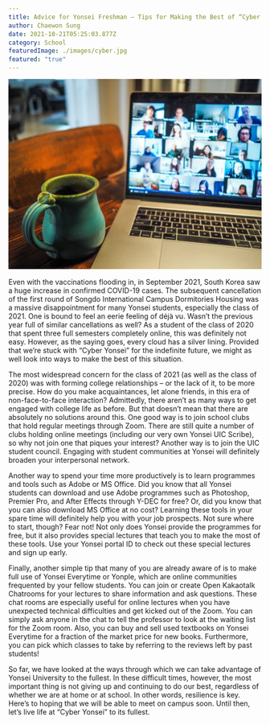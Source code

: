 ```yaml
---
title: Advice for Yonsei Freshman – Tips for Making the Best of “Cyber Yonsei”
author: Chaewon Sung
date: 2021-10-21T05:25:03.877Z
category: School
featuredImage: ./images/cyber.jpg
featured: "true"
---
```

![cyber](images/cyber.jpg)



Even with the vaccinations flooding in, in September 2021, South Korea saw a huge increase in confirmed COVID-19 cases. The subsequent cancellation of the first round of Songdo International Campus Dormitories Housing was a massive disappointment for many Yonsei students, especially the class of 2021. One is bound to feel an eerie feeling of déjà vu. Wasn’t the previous year full of similar cancellations as well? As a student of the class of 2020 that spent three full semesters completely online, this was definitely not easy. However, as the saying goes, every cloud has a silver lining. Provided that we’re stuck with “Cyber Yonsei” for the indefinite future, we might as well look into ways to make the best of this situation.

The most widespread concern for the class of 2021 (as well as the class of 2020) was with forming college relationships – or the lack of it, to be more precise. How do you make acquaintances, let alone friends, in this era of non-face-to-face interaction? Admittedly, there aren’t as many ways to get engaged with college life as before. But that doesn’t mean that there are absolutely no solutions around this. One good way is to join school clubs that hold regular meetings through Zoom. There are still quite a number of clubs holding online meetings (including our very own Yonsei UIC Scribe), so why not join one that piques your interest? Another way is to join the UIC student council. Engaging with student communities at Yonsei will definitely broaden your interpersonal network.

Another way to spend your time more productively is to learn programmes and tools such as Adobe or MS Office. Did you know that all Yonsei students can download and use Adobe programmes such as Photoshop, Premier Pro, and After Effects through Y-DEC for free? Or, did you know that you can also download MS Office at no cost? Learning these tools in your spare time will definitely help you with your job prospects. Not sure where to start, though? Fear not! Not only does Yonsei provide the programmes for free, but it also provides special lectures that teach you to make the most of these tools. Use your Yonsei portal ID to check out these special lectures and sign up early.

Finally, another simple tip that many of you are already aware of is to make full use of Yonsei Everytime or Yonple, which are online communities frequented by your fellow students. You can join or create Open Kakaotalk Chatrooms for your lectures to share information and ask questions. These chat rooms are especially useful for online lectures when you have unexpected technical difficulties and get kicked out of the Zoom. You can simply ask anyone in the chat to tell the professor to look at the waiting list for the Zoom room. Also, you can buy and sell used textbooks on Yonsei Everytime for a fraction of the market price for new books. Furthermore, you can pick which classes to take by referring to the reviews left by past students!

So far, we have looked at the ways through which we can take advantage of Yonsei University to the fullest. In these difficult times, however, the most important thing is not giving up and continuing to do our best, regardless of whether we are at home or at school. In other words, resilience is key. Here’s to hoping that we will be able to meet on campus soon. Until then, let’s live life at “Cyber Yonsei” to its fullest.